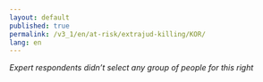 ```yaml
---
layout: default
published: true
permalink: /v3_1/en/at-risk/extrajud-killing/KOR/
lang: en
---
```

_Expert respondents didn’t select any group of people for this right_